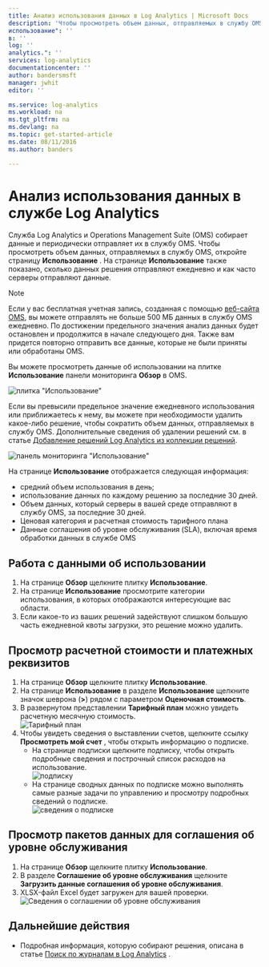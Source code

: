 ```yaml
---
title: Анализ использования данных в Log Analytics | Microsoft Docs
description: 'Чтобы просмотреть объем данных, отправляемых в службу OMS, откройте страницу '
использование": ''
в: ''
log: ''
analytics.": ''
services: log-analytics
documentationcenter: ''
author: bandersmsft
manager: jwhit
editor: ''

ms.service: log-analytics
ms.workload: na
ms.tgt_pltfrm: na
ms.devlang: na
ms.topic: get-started-article
ms.date: 08/11/2016
ms.author: banders

---
```

# <a name="analyze-data-usage-in-log-analytics"></a>Анализ использования данных в службе Log Analytics
Служба Log Analytics и Operations Management Suite (OMS) собирает данные и периодически отправляет их в службу OMS.  Чтобы просмотреть объем данных, отправляемых в службу OMS, откройте страницу **Использование** . На странице **Использование** также показано, сколько данных решения отправляют ежедневно и как часто серверы отправляют данные.

> [!NOTE]
> Если у вас бесплатная учетная запись, созданная с помощью [веб-сайта OMS](http://www.microsoft.com/oms), вы можете отправлять не больше 500 МБ данных в службу OMS ежедневно. По достижении предельного значения анализ данных будет остановлен и продолжится в начале следующего дня. Также вам придется повторно отправить все данные, которые не были приняты или обработаны OMS.
> 
> 

Вы можете просмотреть данные об использовании на плитке **Использование** панели мониторинга **Обзор** в OMS.

![плитка "Использование"](./media/log-analytics-usage/usage-tile.png)

Если вы превысили предельное значение ежедневного использования или приближаетесь к нему, вы можете при необходимости удалить какое-либо решение, чтобы сократить объем данных, отправляемых в службу OMS. Дополнительные сведения об удалении решений см. в статье [Добавление решений Log Analytics из коллекции решений](log-analytics-add-solutions.md).

![панель мониторинга "Использование"](./media/log-analytics-usage/usage-dashboard.png)

На странице **Использование** отображается следующая информация:

* средний объем использования в день;
* использование данных по каждому решению за последние 30 дней.
* Объем данных, который серверы в вашей среде отправляют в службу OMS, за последние 30 дней.
* Ценовая категория и расчетная стоимость тарифного плана
* Данные соглашения об уровне обслуживания (SLA), включая время обработки данных в службе OMS

## <a name="to-work-with-usage-data"></a>Работа с данными об использовании
1. На странице **Обзор** щелкните плитку **Использование**.
2. На странице **Использование** просмотрите категории использования, в которых отображаются интересующие вас области.
3. Если какое-то из ваших решений задействуют слишком большую часть ежедневной квоты загрузки, это решение можно удалить.

## <a name="to-view-your-estimated-cost-and-billing-information"></a>Просмотр расчетной стоимости и платежных реквизитов
1. На странице **Обзор** щелкните плитку **Использование**.
2. На странице **Использование** в разделе **Использование** щелкните значок шеврона (**>**) рядом с параметром **Оценочная стоимость**.
3. В развернутом представлении **Тарифный план** можно увидеть расчетную месячную стоимость.  
    ![Тарифный план](./media/log-analytics-usage/usage-data-plan.png)
4. Чтобы увидеть сведения о выставлении счетов, щелкните ссылку **Просмотреть мой счет** , чтобы открыть информацию о подписке.
   * На странице подписки щелкните подписку, чтобы открыть подробные сведения и построчный список расходов на использование.  
       ![подписку](./media/log-analytics-usage/usage-sub01.png)
   * На странице сводных данных по подписке можно выполнять самые разные задачи по управлению и просмотру подробных сведений о подписке.  
       ![сведения о подписке](./media/log-analytics-usage/usage-sub02.png)

## <a name="to-view-data-batches-for-your-sla"></a>Просмотр пакетов данных для соглашения об уровне обслуживания
1. На странице **Обзор** щелкните плитку **Использование**.
2. В разделе **Соглашение об уровне обслуживания** щелкните **Загрузить данные соглашения об уровне обслуживания**.
3. XLSX-файл Excel будет загружен для вашей проверки.  
    ![Сведения о соглашении об уровне обслуживания](./media/log-analytics-usage/usage-sla-details.png)

## <a name="next-steps"></a>Дальнейшие действия
* Подробная информация, которую собирают решения, описана в статье [Поиск по журналам в Log Analytics](log-analytics-log-searches.md) .

<!--HONumber=Oct16_HO2-->


